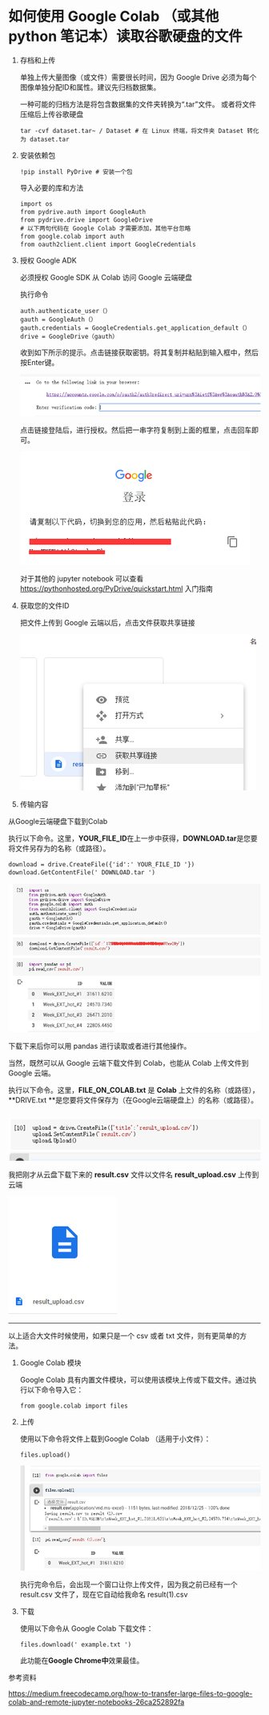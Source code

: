 # 如何使用 Google Colab （或其他 python 笔记本）读取谷歌硬盘的文件

1. 存档和上传

   单独上传大量图像（或文件）需要很长时间，因为 Google Drive 必须为每个图像单独分配ID和属性。建议先归档数据集。

   一种可能的归档方法是将包含数据集的文件夹转换为“.tar”文件。 或者将文件压缩后上传谷歌硬盘

   ```
   tar -cvf dataset.tar~ / Dataset # 在 Linux 终端，将文件夹 Dataset 转化为 dataset.tar
   ```

2. 安装依赖包

   ```
   !pip install PyDrive # 安装一个包
   ```

   导入必要的库和方法

   ```
   import os
   from pydrive.auth import GoogleAuth
   from pydrive.drive import GoogleDrive
   # 以下两句代码在 Google Colab 才需要添加，其他平台忽略
   from google.colab import auth
   from oauth2client.client import GoogleCredentials
   ```

3. 授权 Google ADK

   必须授权 Google SDK 从 Colab 访问 Google 云端硬盘

   执行命令

   ```
   auth.authenticate_user（）
   gauth = GoogleAuth（）
   gauth.credentials = GoogleCredentials.get_application_default（）
   drive = GoogleDrive（gauth）
   ```

   收到如下所示的提示。点击链接获取密钥。将其复制并粘贴到输入框中，然后按Enter键。

   ![1545737274969](images/1545737274969.png)

   点击链接登陆后，进行授权。然后把一串字符复制到上面的框里，点击回车即可。

   ![1545737340245](images/1545737340245.png)

   对于其他的 jupyter notebook 可以查看 https://pythonhosted.org/PyDrive/quickstart.html  入门指南 

4. 获取您的文件ID

   把文件上传到 Google 云端以后，点击文件获取共享链接

   ![1545737668153](images/1545737668153.png)

5. 传输内容

从Google云端硬盘下载到Colab

执行以下命令。这里，**YOUR_FILE_ID**在上一步中获得，**DOWNLOAD.tar**是您要将文件另存为的名称（或路径）。

```
download = drive.CreateFile({'id':' YOUR_FILE_ID '})
download.GetContentFile(' DOWNLOAD.tar ')
```

![1545737952651](images/1545737952651.png)

下载下来后你可以用 pandas 进行读取或者进行其他操作。

当然，既然可以从 Google 云端下载文件到 Colab，也能从 Colab 上传文件到 Google 云端。

执行以下命令。这里，**FILE_ON_COLAB.txt** 是 **Colab** 上文件的名称（或路径），**DRIVE.txt **是您要将文件保存为（在Google云端硬盘上）的名称（或路径）。

```

```

![1545738383748](images/1545738383748.png)

我把刚才从云盘下载下来的 **result.csv** 文件以文件名 **result_upload.csv** 上传到云端

![1545739136552](images/1545739136552.png)

---

以上适合大文件时候使用，如果只是一个 csv 或者 txt 文件，则有更简单的方法。

1. Google Colab 模块

   Google Colab 具有内置文件模块，可以使用该模块上传或下载文件。通过执行以下命令导入它：

   ```
   from google.colab import files
   ```

2. 上传

   使用以下命令将文件上载到Google Colab （适用于小文件）：

   ```
   files.upload()
   ```

   ![1545740940816](images/1545740940816.png)

   执行完命令后，会出现一个窗口让你上传文件，因为我之前已经有一个 result.csv 文件了，现在它自动给我命名 result(1).csv

3. 下载

   使用以下命令从 Google Colab 下载文件：

   ```
   files.download(' example.txt ')
   ```

   此功能在**Google Chrome中**效果最佳。



参考资料

https://medium.freecodecamp.org/how-to-transfer-large-files-to-google-colab-and-remote-jupyter-notebooks-26ca252892fa
